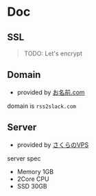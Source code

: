 # Doc

## SSL

> TODO:
> Let's encrypt

## Domain

- provided by [お名前.com](https://www.onamae.com)

domain is `rss2slack.com`

## Server

- provided by [さくらのVPS](https://vps.sakura.ad.jp/)

server spec
- Memory 1GB
- 2Core CPU
- SSD 30GB
